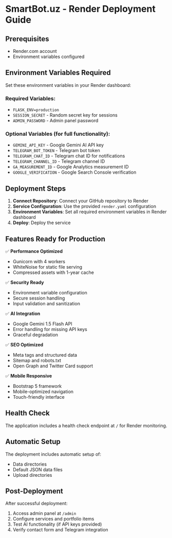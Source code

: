 # SmartBot.uz - Render Deployment Guide

## Prerequisites
- Render.com account
- Environment variables configured

## Environment Variables Required

Set these environment variables in your Render dashboard:

### Required Variables:
- `FLASK_ENV=production`
- `SESSION_SECRET` - Random secret key for sessions
- `ADMIN_PASSWORD` - Admin panel password

### Optional Variables (for full functionality):
- `GEMINI_API_KEY` - Google Gemini AI API key
- `TELEGRAM_BOT_TOKEN` - Telegram bot token
- `TELEGRAM_CHAT_ID` - Telegram chat ID for notifications
- `TELEGRAM_CHANNEL_ID` - Telegram channel ID
- `GA_MEASUREMENT_ID` - Google Analytics measurement ID
- `GOOGLE_VERIFICATION` - Google Search Console verification

## Deployment Steps

1. **Connect Repository**: Connect your GitHub repository to Render
2. **Service Configuration**: Use the provided `render.yaml` configuration
3. **Environment Variables**: Set all required environment variables in Render dashboard
4. **Deploy**: Deploy the service

## Features Ready for Production

✅ **Performance Optimized**
- Gunicorn with 4 workers
- WhiteNoise for static file serving
- Compressed assets with 1-year cache

✅ **Security Ready**
- Environment variable configuration
- Secure session handling
- Input validation and sanitization

✅ **AI Integration**
- Google Gemini 1.5 Flash API
- Error handling for missing API keys
- Graceful degradation

✅ **SEO Optimized**
- Meta tags and structured data
- Sitemap and robots.txt
- Open Graph and Twitter Card support

✅ **Mobile Responsive**
- Bootstrap 5 framework
- Mobile-optimized navigation
- Touch-friendly interface

## Health Check
The application includes a health check endpoint at `/` for Render monitoring.

## Automatic Setup
The deployment includes automatic setup of:
- Data directories
- Default JSON data files
- Upload directories

## Post-Deployment
After successful deployment:
1. Access admin panel at `/admin`
2. Configure services and portfolio items
3. Test AI functionality (if API keys provided)
4. Verify contact form and Telegram integration
